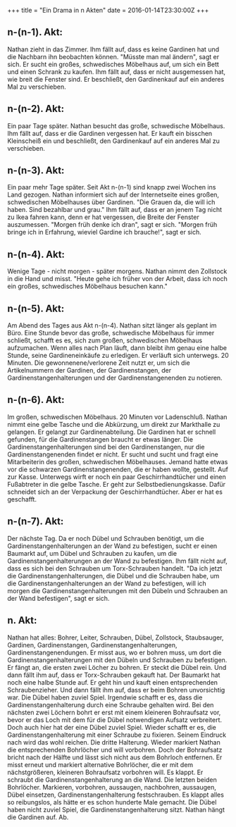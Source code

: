 +++
title = "Ein Drama in n Akten"
date = 2016-01-14T23:30:00Z
+++

## n-(n-1). Akt:
Nathan zieht in das Zimmer. Ihm fällt auf, dass es keine Gardinen hat und die Nachbarn ihn beobachten können. "Müsste man mal ändern", sagt er sich. Er sucht ein großes, schwedisches Möbelhaus auf, um sich ein Bett und einen Schrank zu kaufen. Ihm fällt auf, dass er nicht ausgemessen hat, wie breit die Fenster sind. Er beschließt, den Gardinenkauf auf ein anderes Mal zu verschieben.

## n-(n-2). Akt:
Ein paar Tage später. Nathan besucht das große, schwedische Möbelhaus. Ihm fällt auf, dass er die Gardinen vergessen hat. Er kauft ein bisschen Kleinscheiß ein und beschließt, den Gardinenkauf auf ein anderes Mal zu verschieben.

## n-(n-3). Akt:
Ein paar mehr Tage später. Seit Akt n-(n-1) sind knapp zwei Wochen ins Land gezogen. Nathan informiert sich auf der Internetseite eines großen, schwedischen Möbelhauses über Gardinen. "Die Grauen da, die will ich haben. Sind bezahlbar und grau." Ihm fällt auf, dass er an jenem Tag nicht zu Ikea fahren kann, denn er hat vergessen, die Breite der Fenster auszumessen. "Morgen früh denke ich dran", sagt er sich. "Morgen früh bringe ich in Erfahrung, wieviel Gardine ich brauche!", sagt er sich.

## n-(n-4). Akt:
Wenige Tage - nicht morgen - später morgens. Nathan nimmt den Zollstock in die Hand und misst. "Heute gehe ich früher von der Arbeit, dass ich noch ein großes, schwedisches Möbelhaus besuchen kann."

## n-(n-5). Akt:
Am Abend des Tages aus Akt n-(n-4). Nathan sitzt länger als geplant im Büro. Eine Stunde bevor das große, schwedische Möbelhaus für immer schließt, schafft es es, sich zum großen, schwedischen Möbelhaus aufzumachen. Wenn alles nach Plan läuft, dann bleibt ihm genau eine halbe Stunde, seine Gardineneinkäufe zu erledigen. Er verläuft sich unterwegs. 20 Minuten. Die gewonnenene/verlorene Zeit nutzt er, um sich die Artikelnummern der Gardinen, der Gardinenstangen, der Gardinenstangenhalterungen und der Gardinenstangenenden zu notieren.

## n-(n-6). Akt:
Im großen, schwedischen Möbelhaus. 20 Minuten vor Ladenschluß. Nathan nimmt eine gelbe Tasche und die Abkürzung, um direkt zur Markthalle zu gelangen. Er gelangt zur Gardinenabteilung. Die Gardinen hat er schnell gefunden, für die Gardinenstangen braucht er etwas länger. Die Gardinenstangenhalterungen sind bei den Gardinenstangen, nur die Gardinenstangenenden findet er nicht. Er sucht und sucht und fragt eine Mitarbeiterin des großen, schwedischen Möbelhauses. Jemand hatte etwas vor die schwarzen Gardinenstangenenden, die er haben wollte, gestellt. Auf zur Kasse. Unterwegs wirft er noch ein paar Geschirrhandtücher und einen Fußabtreter in die gelbe Tasche. Er geht zur Selbstbedienungskasse. Dafür schneidet sich an der Verpackung der Geschirrhandtücher. Aber er hat es geschafft.

## n-(n-7). Akt:
Der nächste Tag. Da er noch Dübel und Schrauben benötigt, um die Gardinenstangenhalterungen an der Wand zu befestigen, sucht er einen Baumarkt auf, um Dübel und Schrauben zu kaufen, um die Gardinenstangenhalterungen an der Wand zu befestigen. Ihm fällt nicht auf, dass es sich bei den Schrauben um Torx-Schrauben handelt. "Da ich jetzt die Gardinenstangenhalterungen, die Dübel und die Schrauben habe, um die Gardinenstangenhalterungen an der Wand zu befestigen, will ich morgen die Gardinenstangenhalterungen mit den Dübeln und Schrauben an der Wand befestigen", sagt er sich.

## n. Akt:
Nathan hat alles: Bohrer, Leiter, Schrauben, Dübel, Zollstock, Staubsauger, Gardinen, Gardinenstangen, Gardinenstangenhalterungen, Gardinenstangenendungen. Er misst aus, wo er bohren muss, um dort die Gardinenstangenhalterungen mit den Dübeln und Schrauben zu befestigen. Er fängt an, die ersten zwei Löcher zu bohren. Er steckt die Dübel rein. Und dann fällt ihm auf, dass er Torx-Schrauben gekauft hat. Der Baumarkt hat noch eine halbe Stunde auf. Er geht hin und kauft einen entsprechenden Schraubenzieher. Und dann fällt ihm auf, dass er beim Bohren unvorsichtig war. Die Dübel haben zuviel Spiel. Irgendwie schafft er es, dass die Gardinenstangenhalterung durch eine Schraube gehalten wird. Bei den nächsten zwei Löchern bohrt er erst mit einem kleineren Bohraufsatz vor, bevor er das Loch mit dem für die Dübel notwendigen Aufsatz verbreitert. Doch auch hier hat der eine Dübel zuviel Spiel. Wieder schafft er es, die Gardinenstangenhalterung mit einer Schraube zu fixieren. Seinem Eindruck nach wird das wohl reichen. Die dritte Halterung. Wieder markiert Nathan die entsprechenden Bohrlöcher und will vorbohren. Doch der Bohraufsatz bricht nach der Hälfte und lässt sich nicht aus dem Bohrloch entfernen. Er misst erneut und markiert alternative Bohrlöcher, die er mit dem nächstgrößeren, kleineren Bohraufsatz vorbohren will. Es klappt. Er schraubt die Gardinenstangenhalterung an die Wand. Die letzten beiden Bohrlöcher. Markieren, vorbohren, aussaugen, nachbohren, aussaugen, Dübel einsetzen, Gardinenstangenhalterung festschrauben. Es klappt alles so reibungslos, als hätte er es schon hunderte Male gemacht. Die Dübel haben nicht zuviel Spiel, die Gardinenstangenhalterung sitzt. Nathan hängt die Gardinen auf. Ab.
